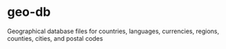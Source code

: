 # geo-db
Geographical database files for countries, languages, currencies, regions, counties, cities, and postal codes
